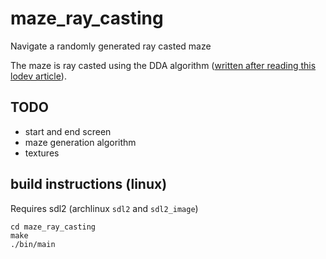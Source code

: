 # maze_ray_casting

Navigate a randomly generated ray casted maze

The maze is ray casted using the DDA algorithm ([written after reading this lodev article](https://lodev.org/cgtutor/raycasting.html)).

## TODO

- start and end screen
- maze generation algorithm
- textures

## build instructions (linux)

Requires sdl2 (archlinux `sdl2` and `sdl2_image`)

```
cd maze_ray_casting
make
./bin/main
```
